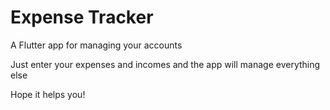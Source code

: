 # Expense Tracker

A Flutter app for managing your accounts

Just enter your expenses and incomes and the app will manage everything else

Hope it helps you!

